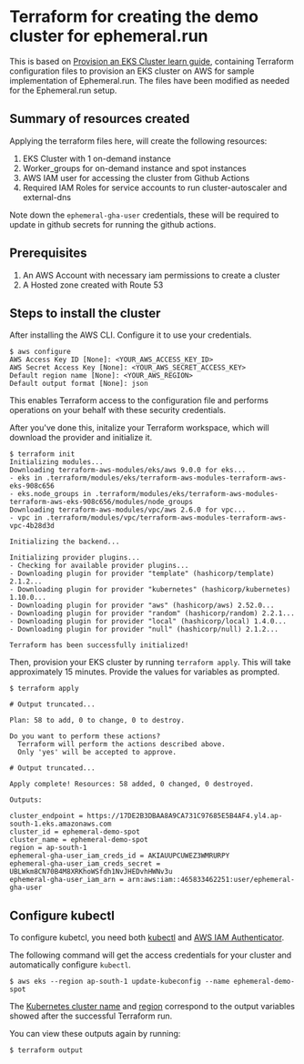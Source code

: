 # Terraform for creating the demo cluster for ephemeral.run

This is based on [Provision an EKS Cluster learn guide](https://learn.hashicorp.com/terraform/kubernetes/provision-eks-cluster), containing Terraform configuration files to provision an EKS cluster on AWS for sample implementation of Ephemeral.run. The files have been modified as needed for the Ephemeral.run setup.

## Summary of resources created

Applying the terraform files here, will create the following resources:

1. EKS Cluster with 1 on-demand instance
2. Worker_groups for on-demand instance and spot instances
3. AWS IAM user for accessing the cluster from Github Actions
4. Required IAM Roles for service accounts to run cluster-autoscaler and external-dns

Note down the `ephemeral-gha-user` credentials, these will be required to update in github secrets for running the github actions.

## Prerequisites

1. An AWS Account with necessary iam permissions to create a cluster
2. A Hosted zone created with Route 53

## Steps to install the cluster

After installing the AWS CLI. Configure it to use your credentials.

```shell
$ aws configure
AWS Access Key ID [None]: <YOUR_AWS_ACCESS_KEY_ID>
AWS Secret Access Key [None]: <YOUR_AWS_SECRET_ACCESS_KEY>
Default region name [None]: <YOUR_AWS_REGION>
Default output format [None]: json
```

This enables Terraform access to the configuration file and performs operations on your behalf with these security credentials.

After you've done this, initalize your Terraform workspace, which will download
the provider and initialize it.

```shell
$ terraform init
Initializing modules...
Downloading terraform-aws-modules/eks/aws 9.0.0 for eks...
- eks in .terraform/modules/eks/terraform-aws-modules-terraform-aws-eks-908c656
- eks.node_groups in .terraform/modules/eks/terraform-aws-modules-terraform-aws-eks-908c656/modules/node_groups
Downloading terraform-aws-modules/vpc/aws 2.6.0 for vpc...
- vpc in .terraform/modules/vpc/terraform-aws-modules-terraform-aws-vpc-4b28d3d

Initializing the backend...

Initializing provider plugins...
- Checking for available provider plugins...
- Downloading plugin for provider "template" (hashicorp/template) 2.1.2...
- Downloading plugin for provider "kubernetes" (hashicorp/kubernetes) 1.10.0...
- Downloading plugin for provider "aws" (hashicorp/aws) 2.52.0...
- Downloading plugin for provider "random" (hashicorp/random) 2.2.1...
- Downloading plugin for provider "local" (hashicorp/local) 1.4.0...
- Downloading plugin for provider "null" (hashicorp/null) 2.1.2...

Terraform has been successfully initialized!
```

Then, provision your EKS cluster by running `terraform apply`. This will
take approximately 15 minutes. Provide the values for variables as prompted.

```shell
$ terraform apply

# Output truncated...

Plan: 58 to add, 0 to change, 0 to destroy.

Do you want to perform these actions?
  Terraform will perform the actions described above.
  Only 'yes' will be accepted to approve.

# Output truncated...

Apply complete! Resources: 58 added, 0 changed, 0 destroyed.

Outputs:

cluster_endpoint = https://17DE2B3DBAA8A9CA731C97685E5B4AF4.yl4.ap-south-1.eks.amazonaws.com
cluster_id = ephemeral-demo-spot
cluster_name = ephemeral-demo-spot
region = ap-south-1
ephemeral-gha-user_iam_creds_id = AKIAUUPCUWEZ3WMRURPY
ephemeral-gha-user_iam_creds_secret = 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
ephemeral-gha-user_iam_arn = arn:aws:iam::465833462251:user/ephemeral-gha-user

```

## Configure kubectl

To configure kubetcl, you need both [kubectl](https://kubernetes.io/docs/tasks/tools/install-kubectl/) and [AWS IAM Authenticator](https://docs.aws.amazon.com/eks/latest/userguide/install-aws-iam-authenticator.html).

The following command will get the access credentials for your cluster and automatically
configure `kubectl`.

```shell
$ aws eks --region ap-south-1 update-kubeconfig --name ephemeral-demo-spot
```

The [Kubernetes cluster name](https://github.com/OpenGov/ephemeral.run/blob/main/platform-setup/terraform/outputs.tf#L6)
and [region](https://github.com/OpenGov/ephemeral.run/blob/main/platform-setup/terraform/outputs.tf#L1)
correspond to the output variables showed after the successful Terraform run.

You can view these outputs again by running:

```shell
$ terraform output
```
